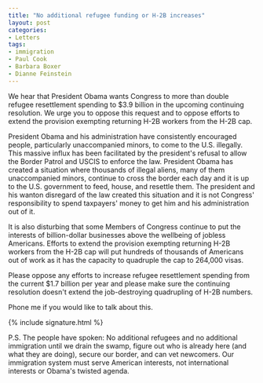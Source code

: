 ```yaml
---
title: "No additional refugee funding or H-2B increases"
layout: post
categories:
- Letters
tags:
- immigration
- Paul Cook
- Barbara Boxer
- Dianne Feinstein
---
```


We hear that President Obama wants Congress to more than double refugee resettlement spending to $3.9 billion in the upcoming continuing resolution. We urge you to oppose this request and to oppose efforts to extend the provision exempting returning H-2B workers from the H-2B cap.

President Obama and his administration have consistently encouraged people, particularly unaccompanied minors, to come to the U.S. illegally. This massive influx has been facilitated by the president's refusal to allow the Border Patrol and USCIS to enforce the law. President Obama has created a situation where thousands of illegal aliens, many of them unaccompanied minors, continue to cross the border each day and it is up to the U.S. government to feed, house, and resettle them. The president and his wanton disregard of the law created this situation and it is not Congress' responsibility to spend taxpayers' money to get him and his administration out of it.

It is also disturbing that some Members of Congress continue to put the interests of billion-dollar businesses above the wellbeing of jobless Americans. Efforts to extend the provision exempting returning H-2B workers from the H-2B cap will put hundreds of thousands of Americans out of work as it has the capacity to quadruple the cap to 264,000 visas.

Please oppose any efforts to increase refugee resettlement spending from the current $1.7 billion per year and please make sure the continuing resolution doesn't extend the job-destroying quadrupling of H-2B numbers.

Phone me if you would like to talk about this.

{% include signature.html %}

P.S. The people have spoken: No additional refugees and no additional immigration until we drain the swamp, figure out who is already here (and what they are doing), secure our border, and can vet newcomers. Our immigration system must serve American interests, not international interests or Obama's twisted agenda.